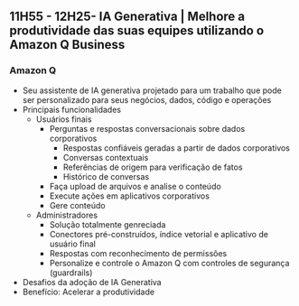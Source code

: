 ## 11H55 - 12H25-  IA Generativa | Melhore a produtividade das suas equipes utilizando o Amazon Q Business

### Amazon Q
* Seu assistente de IA generativa projetado para um trabalho que pode ser personalizado para seus negócios, dados, código e operações
* Principais funcionalidades
    * Usuários finais
        * Perguntas e respostas conversacionais sobre dados corporativos
            * Respostas confiáveis geradas a partir de dados corporativos
            * Conversas contextuais
            * Referências de origem para verificação de fatos
            * Histórico de conversas
        * Faça upload de arquivos e analise o conteúdo
        * Execute ações em aplicativos corporativos
        * Gere conteúdo
    * Administradores
        * Solução totalmente genreciada
        * Conectores pré-construídos, índice vetorial e aplicativo de usuário final
        * Respostas com reconhecimento de permissões
        * Personalize e controle o Amazon Q com controles de segurança (guardrails)
* Desafios da adoção de IA Generativa
* Benefício: Acelerar a produtividade  